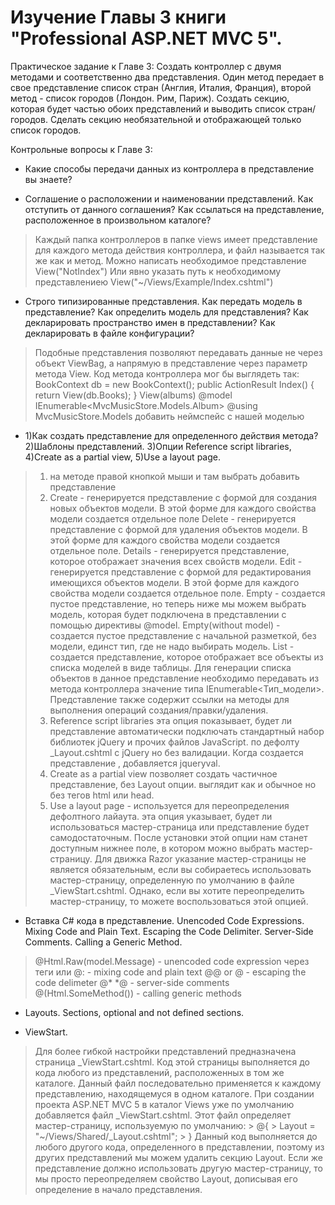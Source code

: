 # Изучение Главы 3 книги "Professional ASP.NET MVC 5".

Практическое задание к Главе 3: Создать контроллер с двумя методами и соответственно два представления. Один метод передает в свое представление список стран (Англия, Италия, Франция), второй метод - список городов (Лондон. Рим, Париж). Создать секцию, которая будет частью обоих представлений и выводить список стран/городов. Сделать секцию необязательной и отображающей только список городов.

Контрольные вопросы к Главе 3:
- Какие способы передачи данных из контроллера в представление вы знаете?
> 
- Соглашение о расположении и наименовании представлений. Как отступить от данного соглашения? Как ссылаться на представление, расположенное в произвольном каталоге?
> Каждый папка контроллеров в папке views имеет представление для каждого метода действия контроллера, и файл называется так же как и метод. 
> Можно написать необходимое представление View("NotIndex")
> Или явно указать путь к необходимому представлениею View("~/Views/Example/Index.cshtml")
- Строго типизированные представления. Как передать модель в представление? Как определить модель для представления? Как декларировать пространство имен в представлении? Как декларировать в файле конфигурации?
>  Подобные представления позволяют передавать данные не через объект ViewBag, а напрямую в представление через параметр метода View. Код метода контроллера мог бы выглядеть так:
BookContext db = new BookContext();
public ActionResult Index()
{
    return View(db.Books);
}
> View(albums)
> @model IEnumerable<MvcMusicStore.Models.Album>
> @using MvcMusicStore.Models
> добавить неймспейс с нашей моделью
<add namespace="MvcMusicStore.Models">
    
- 1)Как создать представление для определенного действия метода? 2)Шаблоны представлений. 3)Опции Reference script libraries, 4)Create as a partial view, 5)Use a layout page.
    
> 1) на методе правой кнопкой мыши и там выбрать добавить представление 
> 2) Create - генерируется представление с формой для создания новых объектов модели. В этой форме для каждого свойства модели создается отдельное поле
> Delete - генерируется представление с формой для удаления объектов модели. В этой форме для каждого свойства модели создается отдельное поле.
> Details - генерируется представление, которое отображает значения всех свойств модели.
> Edit - генерируется представление с формой для редактирования имеющихся объектов модели. В этой форме для каждого свойства модели создается отдельное поле.
> Empty - создается пустое представление, но теперь ниже мы можем выбрать модель, которая будет подключена в представлении с помощью директивы @model.
> Empty(without model) - создается пустое представление с начальной разметкой, без модели, единст тип, где не надо выбирать модель.
> List - создается представление, которое отображает все объекты из списка моделей в виде таблицы. Для генерации списка объектов в данное представление необходимо передавать из метода контроллера значение типа IEnumerable<Тип_модели>. Представление также содержит ссылки на методы для выполнения операций создания/правки/удаления.
> 3) Reference script libraries эта опция показывает, будет ли представление автоматически подключать стандартный набор библиотек jQuery и прочих файлов JavaScript. по дефолту _Layout.cshtml с jQuery но без валидации. Когда создается представление , добавляется jqueryval.
> 4) Create as a partial view позволяет создать частичное представление, без Layout опции. выглядит как и обычное но без тегов html или head.
> 5) Use a layout page - используется для переопределения дефолтного лайаута. эта опция указывает, будет ли использоваться мастер-страница или представление будет самодостаточным. После установки этой опции нам станет доступным нижнее поле, в котором можно выбрать мастер-страницу. Для движка Razor указание мастер-страницы не является обязательным, если вы собираетесь использовать мастер-страницу, определенную по умолчанию в файле _ViewStart.cshtml. Однако, если вы хотите переопределить мастер-страницу, то можете воспользоваться этой опцией.

- Вставка C# кода в представление. Unencoded Code Expressions. Mixing Code and Plain Text. Escaping the Code Delimiter. Server-Side Comments. Calling a Generic Method.
> <span>@Html.Raw(model.Message)</span> - unencoded code expression
> через теги <text> или @: - mixing code and plain text
> @@ or &#64;  - escaping the code delimeter
> @* *@ - server-side comments
> @(Html.SomeMethod<Type>()) - calling generic methods
- Layouts. Sections, optional and not defined sections.
> 
- ViewStart.
> Для более гибкой настройки представлений предназначена страница _ViewStart.cshtml. Код этой страницы выполняется до кода любого из представлений, расположенных в том же каталоге. Данный файл последовательно применяется к каждому представлению, находящемуся в одном каталоге.
> При создании проекта ASP.NET MVC 5 в каталог Views уже по умолчанию добавляется файл _ViewStart.cshtml. Этот файл определяет мастер-страницу, используемую по умолчанию:
    > @{
    >     Layout = "~/Views/Shared/_Layout.cshtml";
    > }
> Данный код выполняется до любого другого кода, определенного в представлении, поэтому из других представлений мы можем удалить секцию Layout. Если же представление должно использовать другую мастер-страницу, то мы просто переопределяем свойство Layout, дописывая его определение в начало представления.
